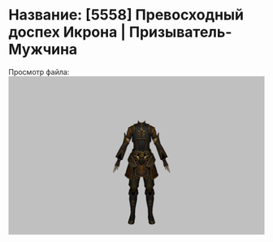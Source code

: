 # Название: [5558] Превосходный доспех Икрона | Призыватель-Мужчина

Просмотр файла:
![p080024.png](p080024.png)